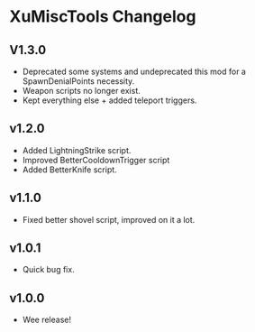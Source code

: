 # XuMiscTools Changelog

## V1.3.0

- Deprecated some systems and undeprecated this mod for a SpawnDenialPoints necessity.
- Weapon scripts no longer exist.
- Kept everything else + added teleport triggers.

## v1.2.0

- Added LightningStrike script.
- Improved BetterCooldownTrigger script
- Added BetterKnife script.

## v1.1.0

- Fixed better shovel script, improved on it a lot.

## v1.0.1

- Quick bug fix.

## v1.0.0

- Wee release!
